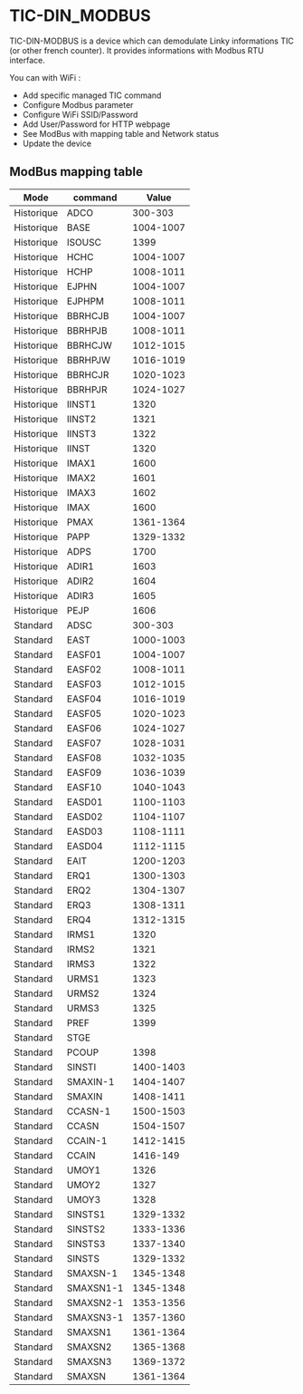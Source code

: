 # TIC-DIN_MODBUS

TIC-DIN-MODBUS is a device which can demodulate Linky informations TIC (or other french counter). It provides informations with Modbus RTU interface.

You can with WiFi :
* Add specific managed TIC command
* Configure Modbus parameter 
* Configure WiFi SSID/Password
* Add User/Password for HTTP webpage
* See ModBus with mapping table and Network status
* Update the device

## ModBus mapping table
|Mode|command|Value|
|------|----------|------|	
|Historique|ADCO		|300-303	|
|Historique|BASE		|1004-1007  |
|Historique|ISOUSC	|1399           |
|Historique|HCHC		|1004-1007  |
|Historique|HCHP		|1008-1011  |
|Historique|EJPHN	|1004-1007      |
|Historique|EJPHPM	|1008-1011      |
|Historique|BBRHCJB	|1004-1007      |
|Historique|BBRHPJB	|1008-1011      |
|Historique|BBRHCJW	|1012-1015      |
|Historique|BBRHPJW	|1016-1019      |
|Historique|BBRHCJR	|1020-1023      |
|Historique|BBRHPJR	|1024-1027      |
|Historique|IINST1	|1320           |
|Historique|IINST2	|1321           |
|Historique|IINST3	|1322           |
|Historique|IINST	|1320           |
|Historique|IMAX1	|1600           |
|Historique|IMAX2	|1601           |
|Historique|IMAX3	|1602           |
|Historique|IMAX		|1600       |
|Historique|PMAX		|1361-1364  |
|Historique|PAPP		|1329-1332  |
|Historique|ADPS		|1700       |
|Historique|ADIR1	|1603           |
|Historique|ADIR2	|1604           |
|Historique|ADIR3	|1605           |
|Historique|PEJP		|1606		|
|Standard|ADSC	|	300-303         |
|Standard|EAST	|	1000-1003       |
|Standard|EASF01	|	1004-1007   |
|Standard|EASF02	|	1008-1011   |
|Standard|EASF03	|	1012-1015   |
|Standard|EASF04	|	1016-1019   |
|Standard|EASF05	|	1020-1023   |
|Standard|EASF06	|	1024-1027   |
|Standard|EASF07	|	1028-1031   |
|Standard|EASF08	|	1032-1035   |
|Standard|EASF09	|	1036-1039   |
|Standard|EASF10	|	1040-1043   |
|Standard|EASD01	|	1100-1103   |
|Standard|EASD02	|	1104-1107   |
|Standard|EASD03	|	1108-1111   |
|Standard|EASD04	|	1112-1115   |
|Standard|EAIT	|	1200-1203       |
|Standard|ERQ1	|	1300-1303       |
|Standard|ERQ2	|	1304-1307       |
|Standard|ERQ3	|	1308-1311       |
|Standard|ERQ4	|	1312-1315       |
|Standard|IRMS1	|	1320            |
|Standard|IRMS2	|	1321            |
|Standard|IRMS3	|	1322            |
|Standard|URMS1	|	1323            |
|Standard|URMS2	|	1324            |
|Standard|URMS3	|	1325            |
|Standard|PREF	|	1399            |
|Standard|STGE	|	                |
|Standard|PCOUP	|	1398            |
|Standard|SINSTI	|	1400-1403   |
|Standard|SMAXIN-1	|1404-1407      |
|Standard|SMAXIN		|1408-1411  |
|Standard|CCASN-1	|1500-1503      |
|Standard|CCASN		|1504-1507      |
|Standard|CCAIN-1	|1412-1415      |
|Standard|CCAIN		|1416-149       |
|Standard|UMOY1		|1326           |
|Standard|UMOY2		|1327           |
|Standard|UMOY3		|1328           |
|Standard|SINSTS1	|1329-1332      |
|Standard|SINSTS2	|1333-1336      |
|Standard|SINSTS3	|1337-1340      |
|Standard|SINSTS		|1329-1332  |
|Standard|SMAXSN-1	|1345-1348      |
|Standard|SMAXSN1-1	|1345-1348      |
|Standard|SMAXSN2-1	|1353-1356      |
|Standard|SMAXSN3-1	|1357-1360      |
|Standard|SMAXSN1	|1361-1364      |
|Standard|SMAXSN2	|1365-1368      |
|Standard|SMAXSN3	|1369-1372      |
|Standard|SMAXSN		|1361-1364  |

